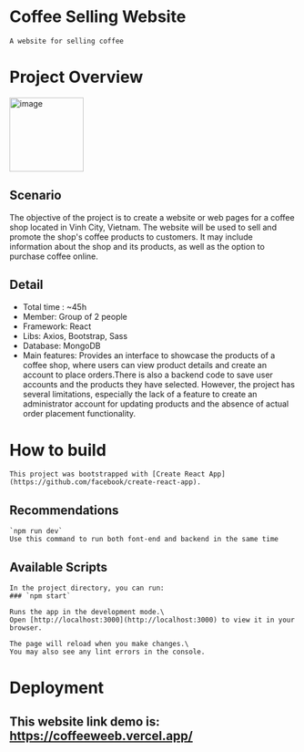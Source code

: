 # Coffee Selling Website
```
A website for selling coffee
```
# Project Overview
<img width="130" alt="image" src="https://user-images.githubusercontent.com/111257273/213053911-cabb8cc6-5835-4276-bfd0-0d75a6a8dc5b.png">

## Scenario
The objective of the project is to create a website or web pages for a coffee shop located in Vinh City, Vietnam. The website will be used to sell and promote the 
shop's coffee products to customers. It may include information about the shop and its products, as well as the option to purchase coffee online.

## Detail
- Total time : ~45h
- Member: Group of 2 people
- Framework: React
- Libs: Axios, Bootstrap, Sass
- Database: MongoDB
- Main features: Provides an interface to showcase the products of a coffee shop, where users can view product details and create an account to place orders.There is also a backend code to save user accounts and the products they have selected. However, the project has several limitations, especially the lack of a feature to create an administrator account for updating products and the absence of actual order placement functionality.

# How to build
```
This project was bootstrapped with [Create React App](https://github.com/facebook/create-react-app).
```
## Recommendations
```
`npm run dev`
Use this command to run both font-end and backend in the same time
```
## Available Scripts
```
In the project directory, you can run:
### `npm start`
```
```
Runs the app in the development mode.\
Open [http://localhost:3000](http://localhost:3000) to view it in your browser.

The page will reload when you make changes.\
You may also see any lint errors in the console.
```

# Deployment
## This website link demo is: https://coffeeweeb.vercel.app/
